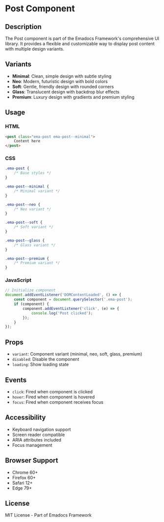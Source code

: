 # Post Component

## Description
The Post component is part of the Emadocs Framework's comprehensive UI library. It provides a flexible and customizable way to display post content with multiple design variants.

## Variants
- **Minimal**: Clean, simple design with subtle styling
- **Neo**: Modern, futuristic design with bold colors
- **Soft**: Gentle, friendly design with rounded corners
- **Glass**: Translucent design with backdrop blur effects
- **Premium**: Luxury design with gradients and premium styling

## Usage

### HTML
```html
<post class="ema-post ema-post--minimal">
    Content here
</post>
```

### CSS
```css
.ema-post {
    /* Base styles */
}

.ema-post--minimal {
    /* Minimal variant */
}

.ema-post--neo {
    /* Neo variant */
}

.ema-post--soft {
    /* Soft variant */
}

.ema-post--glass {
    /* Glass variant */
}

.ema-post--premium {
    /* Premium variant */
}
```

### JavaScript
```javascript
// Initialize component
document.addEventListener('DOMContentLoaded', () => {
    const component = document.querySelector('.ema-post');
    if (component) {
        component.addEventListener('click', (e) => {
            console.log('Post clicked');
        });
    }
});
```

## Props
- `variant`: Component variant (minimal, neo, soft, glass, premium)
- `disabled`: Disable the component
- `loading`: Show loading state

## Events
- `click`: Fired when component is clicked
- `hover`: Fired when component is hovered
- `focus`: Fired when component receives focus

## Accessibility
- Keyboard navigation support
- Screen reader compatible
- ARIA attributes included
- Focus management

## Browser Support
- Chrome 60+
- Firefox 60+
- Safari 12+
- Edge 79+

## License
MIT License - Part of Emadocs Framework
